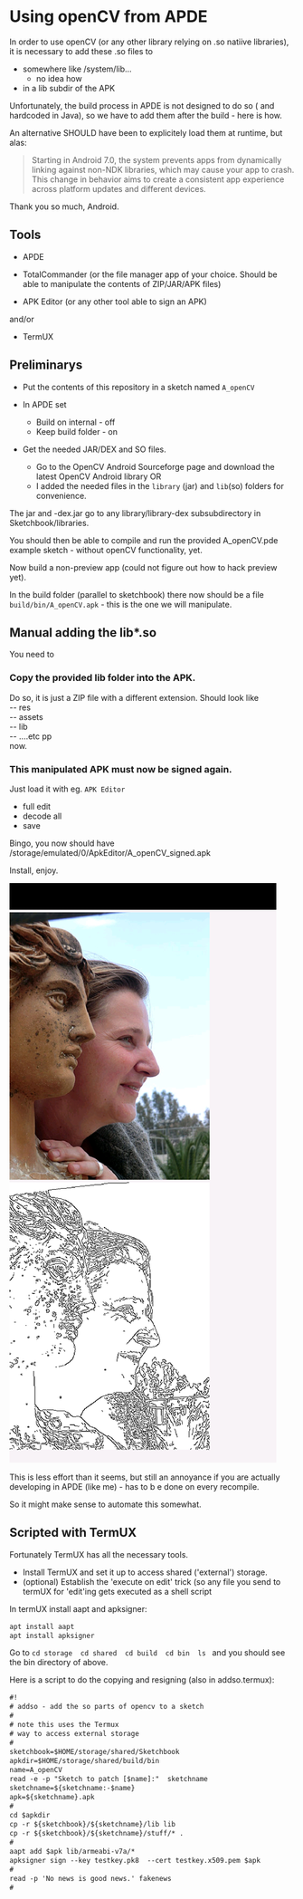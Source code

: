 # Using openCV from APDE

In order to use openCV (or any other library relying on .so natiive libraries),
it is necessary to add these .so files to

- somewhere like /system/lib...
  - no idea how
- in a lib subdir of the APK

Unfortunately, the build process in APDE is not designed to do so ( and hardcoded in Java), so we have to add them after the build - here is how.

An alternative SHOULD have been to explicitely load them at runtime, but alas:
> Starting in Android 7.0, the system prevents apps from dynamically linking against non-NDK libraries,
 which may cause your app to crash.
 This change in behavior aims to create 
 a consistent app experience across platform updates 
 and different devices.
 
 
 Thank you so much, Android.
 
 ## Tools
 
 - APDE
 - TotalCommander
    (or the file manager app of your choice. Should be able to manipulate the contents of ZIP/JAR/APK files)
    
 - APK Editor 
   (or any other tool able to sign an APK)
   
 and/or
 - TermUX

## Preliminarys

- Put the contents of this repository in a sketch named `A_openCV`

- In APDE set 
     - Build on internal - off
     - Keep build folder - on
 
 - Get the needed JAR/DEX and SO files.
   - Go to the OpenCV Android Sourceforge page and download the latest OpenCV Android library OR
   - I added the needed files in the `library` (jar) and `lib`(so) folders for convenience.
 
 The jar and -dex.jar go to any library/library-dex subsubdirectory in Sketchbook/libraries.
 
 You should then be able to compile and run the provided A_openCV.pde example  sketch - 
 without openCV functionality, yet.
 
 Now build a non-preview app (could not figure out how to hack preview yet).
 
 In the build folder (parallel to sketchbook) there now should be a file
 `build/bin/A_openCV.apk` - this is the one we will manipulate.
 
 
 ## Manual adding the lib*.so
 
 You need to
 
 ### Copy the provided lib folder into the APK.
  Do so, it is just a ZIP file with a different extension.
  Should look like   
              -- res   
              -- assets   
              -- lib   
              -- ....etc pp   
 now.
 
 ### This manipulated APK must now be signed again.
 
 Just load it with eg. `APK Editor`
 - full edit 
 - decode all 
 - save
 
Bingo, you now should have
/storage/emulated/0/ApkEditor/A_openCV_signed.apk

 Install, enjoy.
 
 ![Screenshot_20201002_155205_processing.test.a_opencv](Screenshot_20201002_155205_processing.test.a_opencv.jpg)
 
 This is less effort than it seems,  but still an annoyance if you are actually developing in APDE (like me) - has to b e done on every recompile.
 
 So it might make sense to automate this somewhat.
 
 ## Scripted with TermUX
 
 Fortunately TermUX has all the necessary tools.
 
 - Install TermUX and set it up to access shared ('external') storage.
 - (optional) Establish the 'execute on edit' trick (so any file you send to termUX for 'edit'ing  gets executed as a shell script
 
 In termUX install aapt and apksigner:
 ```
 apt install aapt 
 apt install apksigner
 ```
 Go to
 `
 cd storage 
 cd shared 
 cd build 
 cd bin 
 ls 
 `
 and you should see the bin directory of above.
 
 Here is a script to do the copying and resigning (also in addso.termux):
 
 ```
 #!
# addso - add the so parts of opencv to a sketch
#
# note this uses the Termux
# way to access external storage 
#
sketchbook=$HOME/storage/shared/Sketchbook
apkdir=$HOME/storage/shared/build/bin
name=A_openCV
read -e -p "Sketch to patch [$name]:"  sketchname
sketchname=${sketchname:-$name}
apk=${sketchname}.apk
#
cd $apkdir
cp -r ${sketchbook}/${sketchname}/lib lib
cp -r ${sketchbook}/${sketchname}/stuff/* .
#
 aapt add $apk lib/armeabi-v7a/*
 apksigner sign --key testkey.pk8  --cert testkey.x509.pem $apk
 #
read -p 'No news is good news.' fakenews
#
 
 ```



